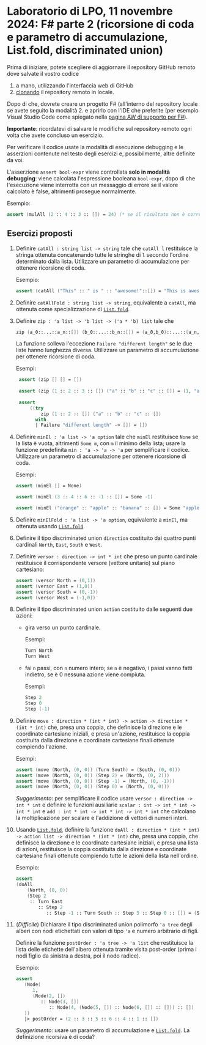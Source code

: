 # Laboratorio di LPO, 11 novembre 2024: F# parte 2 (ricorsione di coda e parametro di accumulazione, List.fold, discriminated union)

Prima di iniziare, potete scegliere di aggiornare il repository GitHub remoto dove salvate il vostro codice 
   1. a mano, utilizzando l'interfaccia web di GitHub
   1. [clonando](https://2024.aulaweb.unige.it/mod/page/view.php?id=79893) il repository remoto in locale.
   
Dopo di che, dovrete creare un progetto F# (all'interno del repository locale se avete seguito la modalità 2. e aprirlo con l'IDE
che preferite (per esempio Visual Studio Code come spiegato nella [pagina AW di supporto per F#](https://2024.aulaweb.unige.it/mod/page/view.php?id=57635)).

**Importante**: ricordatevi di salvare le modifiche sul repository remoto ogni volta che avete concluso un esercizio.

Per verificare il codice usate la modalità di esecuzione debugging e le asserzioni contenute nel testo degli esercizi e, possibilmente, altre definite da voi.
 
L'asserzione <code>assert bool-expr</code> viene controllata **solo in modalità debugging**: viene calcolata l'espressione booleana <code>bool-expr</code>, dopo di che l'esecuzione viene interrotta con un messaggio di errore se il valore calcolato è false, altrimenti prosegue normalmente.

Esempio:
```fsharp
assert (mulAll (2 :: 4 :: 3 :: []) = 24) (* se il risultato non è corretto, allora l'asserzione fallisce *) 
```

## Esercizi proposti

1.  Definire `catAll : string list -> string` tale che `catAll l` restituisce la stringa ottenuta concatenando tutte le stringhe di `l` secondo l'ordine determinato dalla lista. Utilizzare un parametro di accumulazione per ottenere ricorsione di coda. 
	
    Esempio:	
    ```fsharp
    assert (catAll ("This" :: " is " :: "awesome!"::[]) = "This is awesome!")
    ```

1. Definire `catAllFold : string list -> string`, equivalente a `catAll`, ma ottenuta come specializzazione di [`List.fold`](https://fsharp.github.io/fsharp-core-docs/reference/fsharp-collections-listmodule.html#fold).

1. Definire `zip : 'a list -> 'b list -> ('a * 'b) list` tale che

	```fsharp
	zip (a_0::...::a_n::[]) (b_0::...::b_n::[]) = (a_0,b_0)::...::(a_n,b_n)::[]
	```
	La funzione solleva l'eccezione `Failure "different length"` se le due liste hanno lunghezza diversa. Utilizzare un parametro di accumulazione per ottenere ricorsione di coda.

   Esempi: 
   ```fsharp
	assert (zip [] [] = [])
	
	assert (zip (1 :: 2 :: 3 :: []) ("a" :: "b" :: "c" :: []) = (1, "a") :: (2, "b") :: (3, "c") :: [])
	
	assert
	    ((try
	        zip (1 :: 2 :: []) ("a" :: "b" :: "c" :: [])
	      with
	      | Failure "different length" -> []) = [])
   ```	
1.  Definire `minEl : 'a list -> 'a option` tale che `minEl` restituisce `None` se la lista è vuota, altrimenti `Some m`, con `m` il minimo della lista; usare la funzione predefinita `min : 'a -> 'a -> 'a` per semplificare il codice. Utilizzare un parametro di accumulazione per ottenere ricorsione di coda.

    Esempi: 
    ```fsharp
	assert (minEl [] = None)
	
	assert (minEl (3 :: 4 :: 6 :: -1 :: []) = Some -1)
	
	assert (minEl ("orange" :: "apple" :: "banana" :: []) = Some "apple")
    ```

1. Definire `minElFold : 'a list -> 'a option`, equivalente a `minEl`, ma ottenuta usando [`List.fold`](https://fsharp.github.io/fsharp-core-docs/reference/fsharp-collections-listmodule.html#fold).
   
1. Definire il tipo discriminated union `direction` costituito dai quattro punti cardinali `North`, `East`, `South` e `West`.

1. Definire `versor : direction -> int * int` che preso un punto cardinale restituisce il corrispondente versore (vettore unitario) sul piano cartesiano:
   ```fsharp
   assert (versor North = (0,1))
   assert (versor East = (1,0))
   assert (versor South = (0,-1))
   assert (versor West = (-1,0))
   ```
1. Definire il tipo discriminated union `action` costituito dalle seguenti due azioni:
   *  gira verso un punto cardinale.

      Esempi:
      ```fsharp
      Turn North
      Turn West
      ```
   *  fai `n` passi, con `n` numero intero; se `n` è negativo, i passi vanno fatti indietro, se è 0 nessuna azione viene compiuta.

      Esempi:

      ```fsharp
      Step 2
      Step 0
      Step (-1)
      ```
    
 1.  Definire `move : direction * (int * int) -> action -> direction * (int * int)` che, presa una coppia, che definisce la direzione e le coordinate cartesiane iniziali, e presa un'azione, restituisce la coppia costituita dalla direzione e coordinate cartesiane finali ottenute compiendo l'azione. 

     Esempi:
     ```fsharp
     assert (move (North, (0, 0)) (Turn South) = (South, (0, 0)))
     assert (move (North, (0, 0)) (Step 2) = (North, (0, 2)))
     assert (move (North, (0, 0)) (Step -1) = (North, (0, -1)))
     assert (move (North, (0, 0)) (Step 0) = (North, (0, 0)))
     ```	
     *Suggerimento*: per semplificare il codice usare `versor : direction -> int * int` e definire le funzioni ausiliarie `scalar : int -> int * int -> int * int` e `add : int * int -> int * int -> int * int` che calcolano la moltiplicazione per scalare e l'addizione di vettori di numeri interi.
 
1. Usando [`List.fold`](https://fsharp.github.io/fsharp-core-docs/reference/fsharp-collections-listmodule.html#fold), definire la funzione `doAll : direction * (int * int) -> action list -> direction * (int * int)` che, presa una coppia, che definisce la direzione e le coordinate cartesiane iniziali, e presa una lista di azioni, restituisce la coppia costituita dalla direzione e coordinate cartesiane finali ottenute compiendo tutte le azioni della lista nell'ordine.

    Esempio:
    ```fsharp
    assert
    (doAll
        (North, (0, 0))
        (Step 2
         :: Turn East
            :: Step 2
               :: Step -1 :: Turn South :: Step 3 :: Step 0 :: []) = (South, (1, -1)))
    ```
   
1.  (*Difficile*) Dichiarare il tipo discriminated union polimorfo `'a tree` degli alberi con nodi etichettati con valori di tipo `'a` e numero arbitrario di figli.

    Definire la funzione `postOrder : 'a tree -> 'a list` che restituisce la lista delle etichette dell'albero ottenuta tramite visita post-order (prima i nodi figlio da sinistra a destra, poi il nodo radice).
    
    Esempio:
      ```fsharp
      assert
         (Node(
            1,
            (Node(2, [])
               :: Node(3, [])
                  :: Node(4, (Node(5, []) :: Node(6, []) :: [])) :: [])
         ))
         |> postOrder = (2 :: 3 :: 5 :: 6 :: 4 :: 1 :: [])    
      ```
    *Suggerimento*: usare un parametro di accumulazione e [`List.fold`](https://fsharp.github.io/fsharp-core-docs/reference/fsharp-collections-listmodule.html#fold).       La definizione ricorsiva è di coda?  

